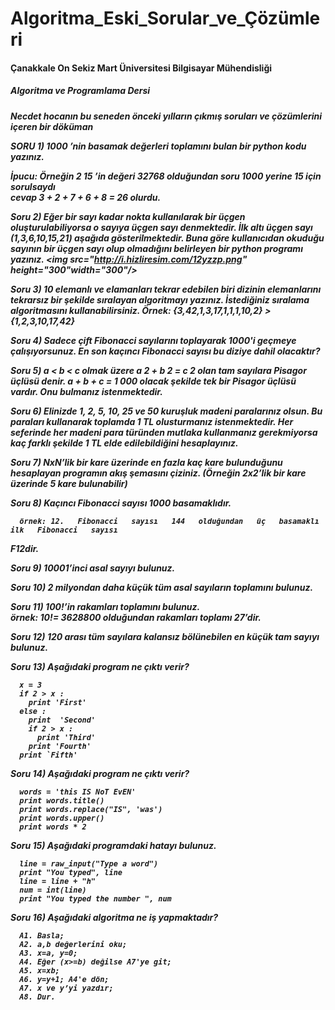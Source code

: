 Algoritma_Eski_Sorular_ve_Çözümleri
==================================
<h4>Çanakkale On Sekiz Mart Üniversitesi Bilgisayar Mühendisliği</h4>
<h5>Algoritma ve Programlama Dersi<h5> 
Necdet hocanın bu seneden önceki yılların çıkmış soruları ve çözümlerini içeren bir döküman

SORU 1) 1000 ’nin basamak değerleri toplamını bulan bir python kodu yazınız. 

İpucu:   Örneğin   2 15 ’in   değeri   32768   olduğundan   soru   1000   yerine   15   için   sorulsaydı  
cevap 3 + 2 + 7 + 6 + 8 = 26 olurdu. 

Soru 2) Eğer bir sayı kadar nokta kullanılarak bir üçgen oluşturulabiliyorsa o sayıya 
üçgen sayı denmektedir. İlk altı üçgen sayı (1,3,6,10,15,21) aşağıda gösterilmektedir. Buna 
göre kullanıcıdan okuduğu sayının bir üçgen sayı olup olmadığını belirleyen bir python 
programı yazınız. 
<img src="http://i.hizliresim.com/12yzzp.png" height="300"width="300"/>

Soru 3) 10 elemanlı ve elamanları tekrar edebilen biri dizinin elemanlarını 
tekrarsız bir şekilde sıralayan algoritmayı yazınız. İstediğiniz sıralama algoritmasını 
kullanabilirsiniz. 
      Örnek: {3,42,1,3,17,1,1,1,10,2} ­> {1,2,3,10,17,42} 
      
Soru 4) Sadece çift Fibonacci sayılarını toplayarak 1000'i geçmeye çalışıyorsunuz. En son kaçıncı 
Fibonacci sayısı bu diziye dahil olacaktır?

Soru 5) a < b < c  olmak üzere  a 2 + b 2 = c 2  olan tam sayılara Pisagor üçlüsü denir.  a + b + c = 1 000
olacak şekilde tek bir Pisagor üçlüsü vardır. Onu bulmanız istenmektedir. 

Soru 6) Elinizde 1, 2, 5, 10, 25 ve 50 kuruşluk madeni paralarınız olsun. Bu paraları kullanarak 
toplamda 1 TL olusturmanız istenmektedir. Her seferinde her madeni para türünden mutlaka 
kullanmanız gerekmiyorsa kaç farklı şekilde 1 TL elde edilebildiğini hesaplayınız.

Soru 7) NxN’lik bir kare üzerinde en fazla kaç kare bulunduğunu hesaplayan programın 
akış şemasını çiziniz. (Örneğin 2x2’lik bir kare üzerinde 5 kare bulunabilir) 

Soru 8) Kaçıncı Fibonacci sayısı 1000 basamaklıdır. 
 
      örnek: 12.   Fibonacci   sayısı   144   olduğundan   üç   basamaklı   ilk   Fibonacci   sayısı  
F12dir.

Soru 9) 10001’inci asal sayıyı bulunuz. 

Soru 10) 2 milyondan daha küçük tüm asal sayıların toplamını bulunuz. 

Soru 11) 100!’in rakamları toplamını bulunuz.  
      örnek: 10!= 3628800 olduğundan rakamları toplamı 27’dir. 
      
Soru 12) 1­20 arası tüm sayılara kalansız bölünebilen en küçük tam sayıyı bulunuz. 

Soru 13) Aşağıdaki program ne çıktı verir? 

      x = 3 
      if 2 > x : 
        print 'First' 
      else : 
        print  'Second' 
        if 2 > x : 
          print 'Third' 
        print 'Fourth' 
      print `Fifth'
      
Soru 14) Aşağıdaki program ne çıktı verir?

      words = 'this IS NoT EvEN' 
      print words.title() 
      print words.replace("IS", 'was') 
      print words.upper() 
      print words * 2  
      
Soru 15) Aşağıdaki programdaki hatayı bulunuz. 

      line = raw_input("Type a word") 
      print "You typed", line 
      line = line + "h" 
      num = int(line) 
      print "You typed the number ", num  
      
Soru 16) Aşağıdaki algoritma ne iş yapmaktadır? 

      A1. Basla; 
      A2. a,b değerlerini oku; 
      A3. x=a, y=0; 
      A4. Eğer (x>=b) değilse A7'ye git; 
      A5. x=x­b; 
      A6. y=y+1; A4'e dön; 
      A7. x ve y’yi yazdır; 
      A8. Dur. 
